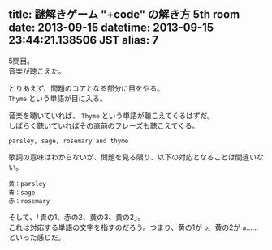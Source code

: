 title: 謎解きゲーム "+code" の解き方 5th room
date: 2013-09-15
datetime: 2013-09-15 23:44:21.138506 JST
alias: 7
---
5問目。  
音楽が聴こえた。

とりあえず、問題のコアとなる部分に目をやる。  
`Thyme` という単語が目に入る。

音楽を聴いていれば、 `Thyme` という単語が聴こえてくるはずだ。  
しばらく聴いていればその直前のフレーズも聴こえてくる。

    parsley, sage, rosemary and thyme

歌詞の意味はわからないが、問題を見る限り、以下の対応となることは間違いない。

    黄：parsley
    青：sage
    赤：rosemary

そして、「青の1、赤の2、黄の3、黄の2」。  
これは対応する単語の文字を指すのだろう。つまり、黄の1が `p`、黄の2が `a`……といった感じだ。
